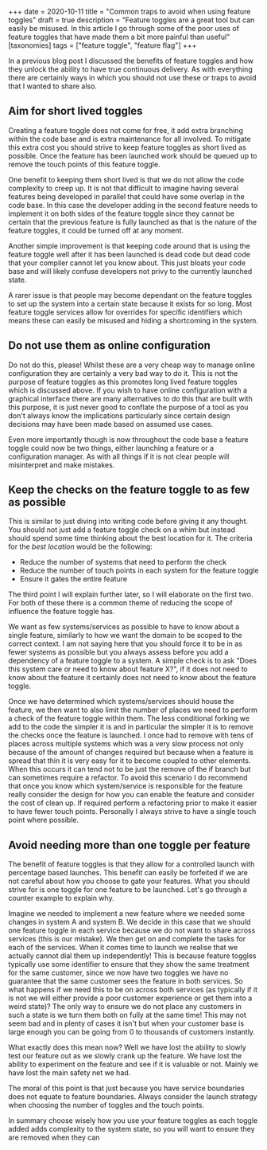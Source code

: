 +++
date = 2020-10-11
title = "Common traps to avoid when using feature toggles"
draft = true
description = "Feature toggles are a great tool but can easily be misused. In this article I go through some of the poor uses of feature toggles that have made them a bit more painful than useful"
[taxonomies]
tags = ["feature toggle", "feature flag"]
+++

In a previous blog post I discussed the benefits of feature toggles and how they unlock the ability to have true continuous delivery. As with everything there are certainly ways in which you should not use these or traps to avoid that I wanted to share also.

## Aim for short lived toggles

Creating a feature toggle does not come for free, it add extra branching within the code base and is extra maintenance for all involved. To mitigate this extra cost you should strive to keep feature toggles as short lived as possible. Once the feature has been launched work should be queued up to remove the touch points of this feature toggle.

One benefit to keeping them short lived is that we do not allow the code complexity to creep up. It is not that difficult to imagine having several features being developed in parallel that could have some overlap in the code base. In this case the developer adding in the second feature needs to implement it on both sides of the feature toggle since they cannot be certain that the previous feature is fully launched as that is the nature of the feature toggles, it could be turned off at any moment.

Another simple improvement is that keeping code around that is using the feature toggle well after it has been launched is dead code but dead code that your compiler cannot let you know about. This just bloats your code base and will likely confuse developers not privy to the currently launched state.

A rarer issue is that people may become dependant on the feature toggles to set up the system into a certain state because it exists for so long. Most feature toggle services allow for overrides for specific identifiers which means these can easily be misused and hiding a shortcoming in the system.

## Do not use them as online configuration

Do not do this, please! Whilst these are a very cheap way to manage online configuration they are certainly a very bad way to do it. This is not the purpose of feature toggles as this promotes long lived feature toggles which is discussed above. If you wish to have online configuration with a graphical interface there are many alternatives to do this that are built with this purpose, it is just never good to conflate the purpose of a tool as you don't always know the implications particularly since certain design decisions may have been made based on assumed use cases.

Even more importantly though is now throughout the code base a feature toggle could now be two things, either launching a feature or a configuration manager. As with all things if it is not clear people will misinterpret and make mistakes.

## Keep the checks on the feature toggle to as few as possible

This is similar to just diving into writing code before giving it any thought. You should not just add a feature toggle check on a whim but instead should spend some time thinking about the best location for it. The criteria for the *best location* would be the following:

- Reduce the number of systems that need to perform the check
- Reduce the number of touch points in each system for the feature toggle
- Ensure it gates the entire feature

The third point I will explain further later, so I will elaborate on the first two. For both of these there is a common theme of reducing the scope of influence the feature toggle has.

We want as few systems/services as possible to have to know about a single feature, similarly to how we want the domain to be scoped to the correct context. I am not saying here that you should force it to be in as fewer systems as possible but you always assess before you add a dependency of a feature toggle to a system. A simple check is to ask "Does this system care or need to know about feature X?", if it does not need to know about the feature it certainly does not need to know about the feature toggle.

Once we have determined which systems/services should house the feature, we then want to also limit the number of places we need to perform a check of the feature toggle within them. The less conditional forking we add to the code the simpler it is and in particular the simpler it is to remove the checks once the feature is launched. I once had to remove with tens of places across multiple systems which was a very slow process not only because of the amount of changes required but because when a feature is spread that thin it is very easy for it to become coupled to other elements. When this occurs it can tend not to be just the remove of the if branch but can sometimes require a refactor. To avoid this scenario I do recommend that once you know which system/service is responsible for the feature really consider the design for how you can enable the feature and consider the cost of clean up. If required perform a refactoring prior to make it easier to have fewer touch points. Personally I always strive to have a single touch point where possible.

## Avoid needing more than one toggle per feature

The benefit of feature toggles is that they allow for a controlled launch with percentage based launches. This benefit can easily be forfeited if we are not careful about how you choose to gate your features. What you should strive for is one toggle for one feature to be launched. Let's go through a counter example to explain why.

Imagine we needed to implement a new feature where we needed some changes in system A and system B. We decide in this case that we should one feature toggle in each service because we do not want to share across services (this is our mistake). We then get on and complete the tasks for each of the services. When it comes time to launch we realise that we actually cannot dial them up independently! This is because feature toggles typically use some identifier to ensure that they show the same treatment for the same customer, since we now have two toggles we have no guarantee that the same customer sees the feature in both services. So what happens if we need this to be on across both services (as typically if it is not we will either provide a poor customer experience or get them into a weird state)? The only way to ensure we do not place any customers in such a state is we turn them both on fully at the same time! This may not seem bad and in plenty of cases it isn't but when your customer base is large enough you can be going from 0 to thousands of customers instantly.

What exactly does this mean now? Well we have lost the ability to slowly test our feature out as we slowly crank up the feature. We have lost the ability to experiment on the feature and see if it is valuable or not. Mainly we have lost the main safety net we had.

The moral of this point is that just because you have service boundaries does not equate to feature boundaries. Always consider the launch strategy when choosing the number of toggles and the touch points.

In summary choose wisely how you use your feature toggles as each toggle added adds complexity to the system state, so you will want to ensure they are removed when they can
